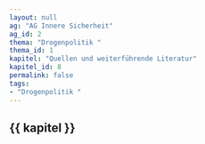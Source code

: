 ```yaml
---
layout: null
ag: "AG Innere Sicherheit"
ag_id: 2
thema: "Drogenpolitik "
thema_id: 1
kapitel: "Quellen und weiterführende Literatur"
kapitel_id: 8
permalink: false
tags:
- "Drogenpolitik "
---
```


## {{ kapitel }}
